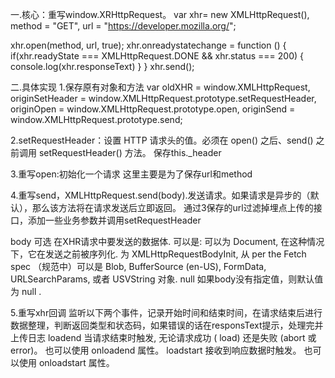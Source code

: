 一.核心：重写window.XRHttpRequest。
var xhr= new XMLHttpRequest(),
    method = "GET",
    url = "https://developer.mozilla.org/";

xhr.open(method, url, true);
xhr.onreadystatechange = function () {
  if(xhr.readyState === XMLHttpRequest.DONE && xhr.status === 200) {
    console.log(xhr.responseText)
  }
}
xhr.send();

二.具体实现
1.保存原有对象和方法
var oldXHR = window.XMLHttpRequest,
originSetHeader = window.XMLHttpRequest.prototype.setRequestHeader,
originOpen = window.XMLHttpRequest.prototype.open,
originSend = window.XMLHttpRequest.prototype.send;

2.setRequestHeader：设置 HTTP 请求头的值。必须在 open() 之后、send() 之前调用 setRequestHeader() 方法。
保存this._header

3.重写open:初始化一个请求
这里主要是为了保存url和method

4.重写send，XMLHttpRequest.send(body).发送请求。如果请求是异步的（默认），那么该方法将在请求发送后立即返回。
通过3保存的url过滤掉埋点上传的接口，添加一些业务参数并调用setRequestHeader

body 可选
在XHR请求中要发送的数据体. 可以是:
可以为 Document, 在这种情况下，它在发送之前被序列化.
为 XMLHttpRequestBodyInit, 从 per the Fetch spec （规范中）可以是 Blob, BufferSource (en-US), FormData, URLSearchParams, 或者 USVString 对象.
null
如果body没有指定值，则默认值为 null .

5.重写xhr回调
监听以下两个事件，记录开始时间和结束时间，在请求结束后进行数据整理，判断返回类型和状态码，如果错误的话在responsText提示，处理完并上传日志
loadend
当请求结束时触发, 无论请求成功 ( load) 还是失败 (abort 或 error)。
也可以使用 onloadend 属性。
loadstart
接收到响应数据时触发。
也可以使用 onloadstart 属性。
